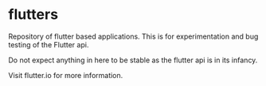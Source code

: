 # flutters
Repository of flutter based applications. This is for experimentation and bug testing of the Flutter api.

Do not expect anything in here to be stable as the flutter api is in its infancy. 

Visit flutter.io for more information. 

